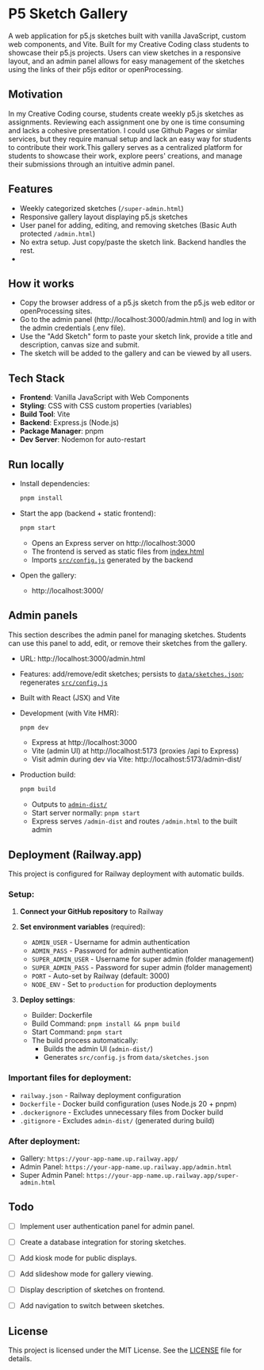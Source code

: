 # P5 Sketch Gallery

A web application for p5.js sketches built with vanilla JavaScript, custom web components, and Vite. Built for my Creative Coding class students to showcase their p5.js projects. Users can view sketches in a responsive layout, and an admin panel allows for easy management of the sketches using the links of their p5js editor or openProcessing. 


## Motivation
In my Creative Coding course, students create weekly p5.js sketches as assignments. Reviewing each assignment one by one is time consuming and lacks a cohesive presentation. I could use Github Pages or similar services, but they require manual setup and lack an easy way for students to contribute their work.This gallery serves as a centralized platform for students to showcase their work, explore peers' creations, and manage their submissions through an intuitive admin panel.

## Features
- Weekly categorized sketches (`/super-admin.html`)
- Responsive gallery layout displaying p5.js sketches
- User panel for adding, editing, and removing sketches (Basic Auth protected `/admin.html`)
- No extra setup. Just copy/paste the sketch link. Backend handles the rest.
- 


## How it works
- Copy the browser address of a p5.js sketch from the p5.js web editor or openProcessing sites.
- Go to the admin panel (http://localhost:3000/admin.html) and log in with the admin credentials (.env file).
- Use the "Add Sketch" form to paste your sketch link, provide a title and description, canvas size and submit.
- The sketch will be added to the gallery and can be viewed by all users.

## Tech Stack

- **Frontend**: Vanilla JavaScript with Web Components
- **Styling**: CSS with CSS custom properties (variables)
- **Build Tool**: Vite
- **Backend**: Express.js (Node.js)
- **Package Manager**: pnpm
- **Dev Server**: Nodemon for auto-restart

## Run locally

- Install dependencies:
    ```sh
    pnpm install
    ```

- Start the app (backend + static frontend):
    ```sh
    pnpm start
    ```
    - Opens an Express server on http://localhost:3000
    - The frontend is served as static files from [index.html](index.html)
    - Imports [`src/config.js`](src/config.js) generated by the backend

- Open the gallery:
    - http://localhost:3000/

## Admin panels
This section describes the admin panel for managing sketches. Students can use this panel to add, edit, or remove their sketches from the gallery.

- URL: http://localhost:3000/admin.html
- Features: add/remove/edit sketches; persists to [`data/sketches.json`](data/sketches.json); regenerates [`src/config.js`](src/config.js)
- Built with React (JSX) and Vite
- Development (with Vite HMR):
    ```sh
    pnpm dev
    ```
    - Express at http://localhost:3000
    - Vite (admin UI) at http://localhost:5173 (proxies /api to Express)
    - Visit admin during dev via Vite: http://localhost:5173/admin-dist/

- Production build:
    ```sh
    pnpm build
    ```
    - Outputs to [`admin-dist/`](admin-dist/)
    - Start server normally: `pnpm start`
    - Express serves `/admin-dist` and routes `/admin.html` to the built admin


## Deployment (Railway.app)

This project is configured for Railway deployment with automatic builds.

### Setup:

1. **Connect your GitHub repository** to Railway
2. **Set environment variables** (required):
   - `ADMIN_USER` - Username for admin authentication
   - `ADMIN_PASS` - Password for admin authentication
   - `SUPER_ADMIN_USER` - Username for super admin (folder management)
   - `SUPER_ADMIN_PASS` - Password for super admin (folder management)
   - `PORT` - Auto-set by Railway (default: 3000)
   - `NODE_ENV` - Set to `production` for production deployments

3. **Deploy settings**:
   - Builder: Dockerfile
   - Build Command: `pnpm install && pnpm build`
   - Start Command: `pnpm start`
   - The build process automatically:
     - Builds the admin UI (`admin-dist/`)
     - Generates `src/config.js` from `data/sketches.json`

### Important files for deployment:
- `railway.json` - Railway deployment configuration
- `Dockerfile` - Docker build configuration (uses Node.js 20 + pnpm)
- `.dockerignore` - Excludes unnecessary files from Docker build
- `.gitignore` - Excludes `admin-dist/` (generated during build)

### After deployment:
- Gallery: `https://your-app-name.up.railway.app/`
- Admin Panel: `https://your-app-name.up.railway.app/admin.html`
- Super Admin Panel: `https://your-app-name.up.railway.app/super-admin.html`


## Todo
- [ ] Implement user authentication panel for admin panel.
- [ ] Create a database integration for storing sketches.
- [ ] Add kiosk mode for public displays.
- [ ] Add slideshow mode for gallery viewing.
- [ ] Display description of sketches on frontend.
- [ ] Add navigation to switch between sketches.


## License
This project is licensed under the MIT License. See the [LICENSE](LICENSE) file for details.